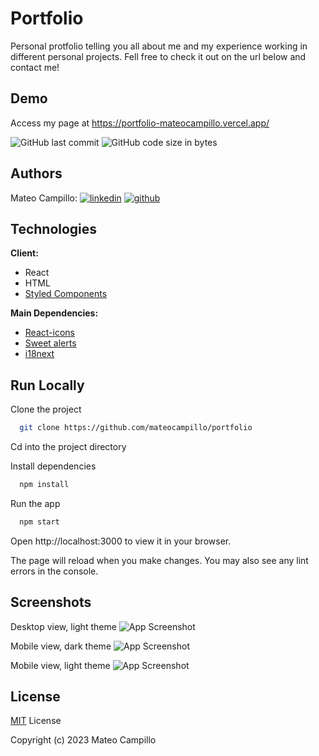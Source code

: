 # Portfolio

Personal protfolio telling you all about me and my experience working in different personal projects. Fell free to check it out on the url below and contact me!


## Demo

Access my page at https://portfolio-mateocampillo.vercel.app/

![GitHub last commit](https://img.shields.io/github/last-commit/mateocampillo/portfolio)
![GitHub code size in bytes](https://img.shields.io/github/languages/code-size/mateocampillo/portfolio)
## Authors

Mateo Campillo:
[![linkedin](https://img.shields.io/badge/linkedin-0A66C2?style=for-the-badge&logo=linkedin&logoColor=white)](https://www.linkedin.com/in/mateocampillo/)
[![github](https://img.shields.io/badge/GitHub-100000?style=for-the-badge&logo=github&logoColor=white)](https://github.com/mateocampillo/)
## Technologies

**Client:**
- React
- HTML
- [Styled Components](https://styled-components.com/)

**Main Dependencies:**
- [React-icons](https://react-icons.github.io/react-icons/)
- [Sweet alerts](https://sweetalert2.github.io/)
- [i18next](https://www.i18next.com/)
## Run Locally

Clone the project

```bash
  git clone https://github.com/mateocampillo/portfolio
```

Cd into the project directory

Install dependencies

```bash
  npm install
```

Run the app

```bash
  npm start
```

Open http://localhost:3000 to view it in your browser.

The page will reload when you make changes.
You may also see any lint errors in the console.
## Screenshots

Desktop view, light theme
![App Screenshot](https://i.ibb.co/LQKd08d/desktop-portfolio.png)

Mobile view, dark theme
![App Screenshot](https://i.ibb.co/r5CBKW2/mobile-portfolio-dark.png)

Mobile view, light theme
![App Screenshot](https://i.ibb.co/1vjZtvN/mobile-portfolio.png)
## License

[MIT](https://choosealicense.com/licenses/mit/) License

Copyright (c) 2023 Mateo Campillo